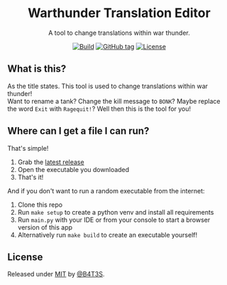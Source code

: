 <div align="center">

# Warthunder Translation Editor

A tool to change translations within war thunder.

[![Build](https://github.com/B4T3S/Warthunder-Translation-Editor/actions/workflows/pyinstaller.yml/badge.svg)](https://github.com/B4T3S/Warthunder-Translation-Editor/actions/workflows/pyinstaller.yml)
[![GitHub tag](https://img.shields.io/github/tag/B4T3S/Warthunder-Translation-Editor?include_prereleases=&sort=semver&color=blue)](https://github.com/B4T3S/Warthunder-Translation-Editor/releases/)
[![License](https://img.shields.io/badge/License-MIT-blue)](#license)

</div>

## What is this?

As the title states. This tool is used to change translations within war thunder!<br>
Want to rename a tank? Change the kill message to `BONK`? Maybe replace the word `Exit` with `Ragequit!`? Well then this is the tool for you!

## Where can I get a file I can run?

That's simple!

1. Grab the [latest release](github.com/B4T3S/Warthunder-Translation-Editor/releases/)
2. Open the executable you downloaded
3. That's it!

And if you don't want to run a random executable from the internet:

1. Clone this repo
2. Run `make setup` to create a python venv and install all requirements
3. Run `main.py` with your IDE or from your console to start a browser version of this app
4. Alternatively run `make build` to create an executable yourself!

## License

Released under [MIT](/LICENSE) by [@B4T3S](https://github.com/B4T3S).
